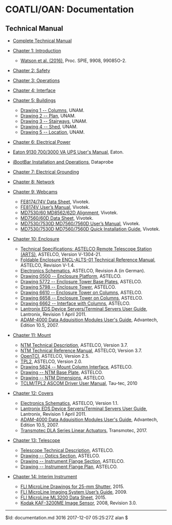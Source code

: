 <!----------------------------------------------------------------------

This file is part of the UNAM telescope control system.

$Id: BOILERPLATE 3370 2019-10-30 02:46:01Z Alan $

------------------------------------------------------------------------

Copyright © 2018, 2019 Alan M. Watson <alan@astro.unam.mx>

Permission to use, copy, modify, and distribute this software for any
purpose with or without fee is hereby granted, provided that the above
copyright notice and this permission notice appear in all copies.

THE SOFTWARE IS PROVIDED "AS IS" AND THE AUTHOR DISCLAIMS ALL
WARRANTIES WITH REGARD TO THIS SOFTWARE INCLUDING ALL IMPLIED
WARRANTIES OF MERCHANTABILITY AND FITNESS. IN NO EVENT SHALL THE
AUTHOR BE LIABLE FOR ANY SPECIAL, DIRECT, INDIRECT, OR CONSEQUENTIAL
DAMAGES OR ANY DAMAGES WHATSOEVER RESULTING FROM LOSS OF USE, DATA OR
PROFITS, WHETHER IN AN ACTION OF CONTRACT, NEGLIGENCE OR OTHER
TORTIOUS ACTION, ARISING OUT OF OR IN CONNECTION WITH THE USE OR
PERFORMANCE OF THIS SOFTWARE.

----------------------------------------------------------------------->

# COATLI/OAN: Documentation

## Technical Manual

* [Complete Technical Manual](technical-manual/technical-manual.pdf)

* [Chapter 1: Introduction](technical-manual/chapter-introduction.pdf)
  * [Watson et al. (2016)](technical-manual/bibliography/spie-coatli-2016.pdf), Proc. SPIE, 9908, 99085O-2.

* [Chapter 2: Safety](technical-manual/chapter-safety.pdf)

* [Chapter 3: Operations](technical-manual/chapter-operations.pdf)

* [Chapter 4: Interface](technical-manual/chapter-interface.pdf)

* [Chapter 5: Buildings](technical-manual/chapter-buildings.pdf)
  * [Drawing 1 -- Columns](technical-manual/bibliography/unam-building-drawing-1.pdf), UNAM.
  * [Drawing 2 -- Plan](technical-manual/bibliography/unam-building-drawing-2.pdf), UNAM.
  * [Drawing 3 -- Stairways](technical-manual/bibliography/unam-building-drawing-3.pdf), UNAM.
  * [Drawing 4 -- Shed](technical-manual/bibliography/unam-building-drawing-4.pdf), UNAM.
  * [Drawing 5 -- Location](technical-manual/bibliography/unam-building-drawing-5.pdf), UNAM.

* [Chapter 6: Electrical Power](technical-manual/chapter-electrical-power.pdf)
 * [Eaton 9130 700/3000 VA UPS User's Manual](technical-manual/bibliography/eaton-9130-ups.pdf), Eaton.
 * [iBootBar Installation and Operations](technical-manual/bibliography/dataprobe-ibootbar.pdf), Dataprobe

* [Chapter 7: Electrical Grounding](technical-manual/chapter-electrical-grounding.pdf)

* [Chapter 8: Network](technical-manual/chapter-network.pdf)

* [Chapter 9: Webcams](technical-manual/chapter-webcams.pdf)
  * [FE8174/74V Data Sheet](technical-manual/bibliography/vivotek-fe8174v-data-sheet.pdf), Vivotek.
  * [FE8174V User’s Manual](technical-manual/bibliography/vivotek-fe8174v-manual.pdf), Vivotek.
  * [MD7530/60 MD8562/62D Alignment](technical-manual/bibliography/vivotek-md7560-alignment-sticker.pdf), Vivotek.
  * [MD7560/60D Data Sheet](technical-manual/bibliography/vivotek-md7560-data-sheet.pdf), Vivotek.
  * [MD7530/7530D MD7560/7560D User’s Manual](technical-manual/bibliography/vivotek-md7560-manual.pdf), Vivotek.
  * [MD7530/7530D MD7560/7560D Quick Installation Guide](technical-manual/bibliography/vivotek-md7560-quick-instaltion-guide.pdf), Vivotek.

* [Chapter 10: Enclosure](technical-manual/chapter-enclosure.pdf)
  * [Technical Specifications: ASTELCO Remote Telescope Station (ARTS)](technical-manual/bibliography/astelco-enclosure-data-sheet.pdf), ASTELCO, Version V-1304-21.
  * [Foldable Enclosure ENCL-ALTS-01 Technical Reference Manual](technical-manual/bibliography/astelco-enclosure-technical-reference-manual.pdf), ASTELCO, Revision V-1.4.
  * [Electronics Schematics](technical-manual/bibliography/astelco-enclosure-electronics-schematics.pdf), ASTELCO, Revision A (in German).
  * [Drawing 0500 -- Enclosure Platform](technical-manual/bibliography/astelco-enclosure-drawing-0500.pdf), ASTELCO.
  * [Drawing 5772 -- Enclosure Tower Base Plates](technical-manual/bibliography/astelco-enclosure-drawing-5772.pdf), ASTELCO.
  * [Drawing 5798 -- Enclosure Tower](technical-manual/bibliography/astelco-enclosure-drawing-5798.pdf), ASTELCO.
  * [Drawing 6610 -- Enclosure Tower on Columns](technical-manual/bibliography/astelco-enclosure-drawing-6610.pdf), ASTELCO.
  * [Drawing 6658 -- Enclosure Tower on Columns](technical-manual/bibliography/astelco-enclosure-drawing-6658.pdf), ASTELCO.
  * [Drawing 6662 -- Interface with Columns](technical-manual/bibliography/astelco-enclosure-drawing-6662.pdf), ASTELCO.
  * [Lantronix EDS Device Servers/Terminal Servers User Guide](technical-manual/bibliography/lantronix-eds-user-guide.pdf), Lantronix, Revision 1 April 2011.
  * [ADAM-4000 Data Adquisition Modules User's Guide](technical-manual/bibliography/advantech-adam-4000.pdf), Advantech, Edition 10.5, 2007.

* [Chapter 11: Mount](technical-manual/chapter-mount.pdf)
  * [NTM Technical Description](technical-manual/bibliography/astelco-mount-ntm-technical-description.pdf), ASTELCO, Version 3.7.
  * [NTM Technical Reference Manual](technical-manual/bibliography/astelco-mount-ntm-manual.pdf), ASTELCO, Version 3.7.
  * [OpenTCI](technical-manual/bibliography/astelco-opentci.pdf), ASTELCO, Version 2.5.
  * [TPL2](technical-manual/bibliography/astelco-tpl2.pdf), ASTELCO, Version 2.0.
  * [Drawing 5824 -- Mount Column Interface](technical-manual/bibliography/astelco-mount-drawing-5824.pdf), ASTELCO.
  * [Drawing -- NTM Base Plate](technical-manual/bibliography/astelco-mount-drawing-ntm-base-plate.pdf), ASTELCO.
  * [Drawing -- NTM Dimensions](technical-manual/bibliography/astelco-mount-drawing-ntm-dimensions.pdf), ASTELCO.
  * [TCLM/TPL2 ASCOM Driver User Manual](technical-manual/bibliography/tau-tec-ascom.pdf), Tau-tec, 2010

* [Chapter 12: Covers](technical-manual/chapter-covers.pdf)
  * [Electronics Schematics](technical-manual/bibliography/astelco-covers-electronics-schematics.pdf), ASTELCO, Version 1.1.
  * [Lantronix EDS Device Servers/Terminal Servers User Guide](technical-manual/bibliography/lantronix-eds-user-guide.pdf), Lantronix, Revision 1 April 2011.
  * [ADAM-4000 Data Adquisition Modules User's Guide](technical-manual/bibliography/advantech-adam-4000.pdf), Advantech, Edition 10.5, 2007.
  * [Transmotec DLA Series Linear Actuators](technical-manual/bibliography/transmotec-dla.pdf), Transmotec, 2017.

* [Chapter 13: Telescope](technical-manual/chapter-telescope.pdf)
  * [Telescope Technical Description](technical-manual/bibliography/astelco-telescope-technical-description.pdf), ASTELCO.
  * [Drawing -- Optics Section](technical-manual/bibliography/astelco-telescope-drawing-optics-section.pdf), ASTELCO.
  * [Drawing -- Instrument Flange Section](technical-manual/bibliography/astelco-telescope-drawing-instrument-flange-section.pdf), ASTELCO.
  * [Drawing -- Instrument Flange Plan](technical-manual/bibliography/astelco-telescope-drawing-instrument-flange-plan.pdf), ASTELCO.
  
* [Chapter 14: Interim Instrument](technical-manual/chapter-interim-instrument.pdf)
  * [FLI MicroLine Drawings for 25-mm Shutter](technical-manual/bibliography/fli-drawing-ml.pdf), 2015.
  * [FLI MicroLine Imaging System User’s Guide](technical-manual/bibliography/fli-ml-users-guide.pdf), 2009.
  * [FLI MicroLine ML3200 Data Sheet](technical-manual/bibliography/fli-ml3200-data-sheet.pdf), 2015.
  * [Kodak KAF-3200ME Image Sensor](technical-manual/bibliography/kodak-kaf-3200me-data-sheet.pdf), 2008, Revision 3.0.

<hr/>

$Id: documentation.md 3016 2017-12-07 05:25:27Z alan $
